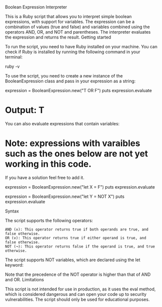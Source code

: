 Boolean Expression Interpreter

This is a Ruby script that allows you to interpret simple boolean expressions, with support for variables. The expression can be a combination of values (true and false) and variables combined using the operators AND, OR, and NOT and parentheses. The interpreter evaluates the expression and returns the result.
Getting started

To run the script, you need to have Ruby installed on your machine. You can check if Ruby is installed by running the following command in your terminal:

ruby -v

To use the script, you need to create a new instance of the BooleanExpression class and pass in your expression as a string:

expression = BooleanExpression.new("T OR F")
puts expression.evaluate
# Output: T

You can also evaluate expressions that contain variables:
# Note: expressions with varaibles such as the ones below are not yet working in this code.
If you have a solution feel free to add it.


expression = BooleanExpression.new("let X = F")
puts expression.evaluate


expression = BooleanExpression.new("let Y = NOT X")
puts expression.evaluate

Syntax

The script supports the following operators:

    AND (∧): This operator returns true if both operands are true, and false otherwise.
    OR (∨): This operator returns true if either operand is true, and false otherwise.
    NOT (¬): This operator returns false if the operand is true, and true otherwise.

The script  supports NOT variables, which are declared using the let keyword:


Note that the precedence of the NOT operator is higher than that of AND and OR.
Limitations

This script is not intended for use in production, as it uses the eval method, which is considered dangerous and can open your code up to security vulnerabilities. The script should only be used for educational purposes.
